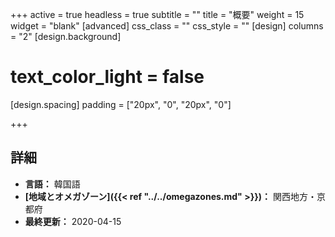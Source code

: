+++
active = true
headless = true
subtitle = ""
title = "概要"
weight = 15
widget = "blank"
[advanced]
css_class = ""
css_style = ""
[design]
columns = "2"
[design.background]
# text_color_light = false
[design.spacing]
padding = ["20px", "0", "20px", "0"]

+++

## 詳細

* **言語：** 韓国語
* **[地域とオメガゾーン]({{< ref "../../omegazones.md" >}})：** 関西地方・京都府
* **最終更新：** 2020-04-15
